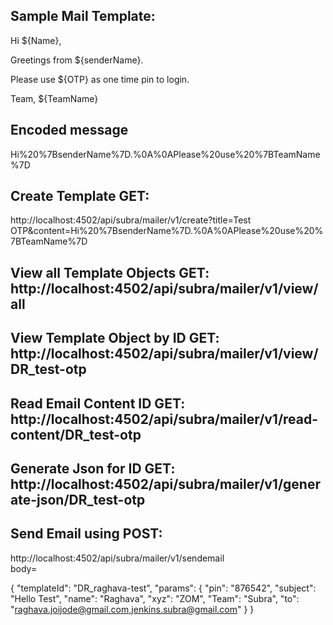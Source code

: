 ## Sample Mail Template:
Hi ${Name},

Greetings from ${senderName}.

Please use ${OTP} as one time pin to login. 

Team,
${TeamName}

## Encoded message
Hi%20$%7BName%7D,%0A%0AGreetings%20from%20$%7BsenderName%7D.%0A%0APlease%20use%20$%7BOTP%7D%20as%20one%20time%20pin%20to%20login.%20%0A%0ATeam,%0A$%7BTeamName%7D

## Create Template GET:
http://localhost:4502/api/subra/mailer/v1/create?title=Test OTP&content=Hi%20$%7BName%7D,%0A%0AGreetings%20from%20$%7BsenderName%7D.%0A%0APlease%20use%20$%7BOTP%7D%20as%20one%20time%20pin%20to%20login.%20%0A%0ATeam,%0A$%7BTeamName%7D
## View all Template Objects GET: http://localhost:4502/api/subra/mailer/v1/view/all
## View Template Object by ID GET: http://localhost:4502/api/subra/mailer/v1/view/DR_test-otp
## Read Email Content ID GET: http://localhost:4502/api/subra/mailer/v1/read-content/DR_test-otp
## Generate Json for ID GET: http://localhost:4502/api/subra/mailer/v1/generate-json/DR_test-otp

## Send Email using POST:
http://localhost:4502/api/subra/mailer/v1/sendemail			
body=

{
    "templateId": "DR_raghava-test",
    "params": {
        "pin": "876542",
        "subject": "Hello Test",
        "name": "Raghava",
        "xyz": "ZOM",
        "Team": "Subra",
        "to": "raghava.joijode@gmail.com,jenkins.subra@gmail.com"
    }
}